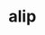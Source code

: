 # alip


<!--

#### Step 1: Copy Site

# Deploy static-bak to fresh instance
./index.sh _deploy --target=ec2-54-145-164-143.compute-1.amazonaws.com
./signal.sh static-bak --target=ec2-54-145-164-143.compute-1.amazonaws.com

# Set up instance for copy
ssh ubuntu@ec2-54-145-164-143.compute-1.amazonaws.com
sudo -i
crontab -e
# comment out crons

# Edit config
cd /var/www/static-bak
vim config.local.sh
```
export SITE='www.danielcaesar.com'
export S3_BUCKET='xxx'
export S3_KEY_PREFIX='xxx'
```

# Run copy script
/var/www/static-bak/bin/update.sh

# Update nginx config server_name
vim /etc/nginx/sites-enabled/static-bak
# Also comment out all the fastcgi stuff
# Reload cnf
/etc/init.d/nginx reload

# View instance in browser, sanity check all good
wopen http://ec2-54-145-164-143.compute-1.amazonaws.com



#### Step 2: Download Files To Repo

# From instance:
tar -zcvf /tmp/alip.tar.gz /var/www/static-bak/sites/www.danielcaesar.com
# From local:
scp ubuntu@ec2-54-145-164-143.compute-1.amazonaws.com:/tmp/alip.tar.gz ~/Dropbox/Beachmint/alip/~alip.tar.gz

-->